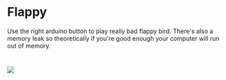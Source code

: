 # Flappy
Use the right arduino button to play really bad flappy bird. There's also a memory leak so theoretically if you're good enough your computer will run out of memory.
#
![](flappy.gif)   
